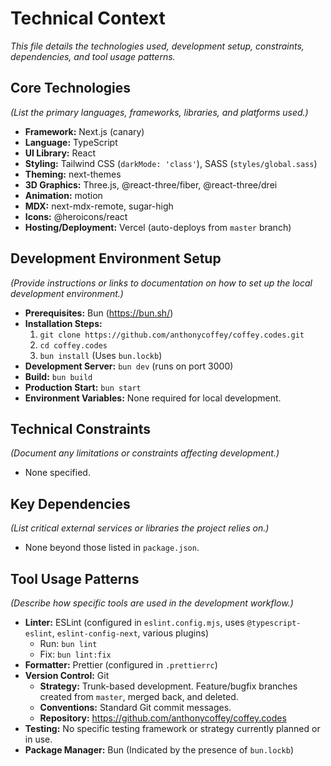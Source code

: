 # Technical Context

_This file details the technologies used, development setup, constraints, dependencies, and tool usage patterns._

## Core Technologies

_(List the primary languages, frameworks, libraries, and platforms used.)_

- **Framework:** Next.js (canary)
- **Language:** TypeScript
- **UI Library:** React
- **Styling:** Tailwind CSS (`darkMode: 'class'`), SASS (`styles/global.sass`)
- **Theming:** next-themes
- **3D Graphics:** Three.js, @react-three/fiber, @react-three/drei
- **Animation:** motion
- **MDX:** next-mdx-remote, sugar-high
- **Icons:** @heroicons/react
- **Hosting/Deployment:** Vercel (auto-deploys from `master` branch)

## Development Environment Setup

_(Provide instructions or links to documentation on how to set up the local development environment.)_

- **Prerequisites:** Bun (https://bun.sh/)
- **Installation Steps:**
  1. `git clone https://github.com/anthonycoffey/coffey.codes.git`
  2. `cd coffey.codes`
  3. `bun install` (Uses `bun.lockb`)
- **Development Server:** `bun dev` (runs on port 3000)
- **Build:** `bun build`
- **Production Start:** `bun start`
- **Environment Variables:** None required for local development.

## Technical Constraints

_(Document any limitations or constraints affecting development.)_

- None specified.

## Key Dependencies

_(List critical external services or libraries the project relies on.)_

- None beyond those listed in `package.json`.

## Tool Usage Patterns

_(Describe how specific tools are used in the development workflow.)_

- **Linter:** ESLint (configured in `eslint.config.mjs`, uses `@typescript-eslint`, `eslint-config-next`, various plugins)
  - Run: `bun lint`
  - Fix: `bun lint:fix`
- **Formatter:** Prettier (configured in `.prettierrc`)
- **Version Control:** Git
  - **Strategy:** Trunk-based development. Feature/bugfix branches created from `master`, merged back, and deleted.
  - **Conventions:** Standard Git commit messages.
  - **Repository:** https://github.com/anthonycoffey/coffey.codes
- **Testing:** No specific testing framework or strategy currently planned or in use.
- **Package Manager:** Bun (Indicated by the presence of `bun.lockb`)
